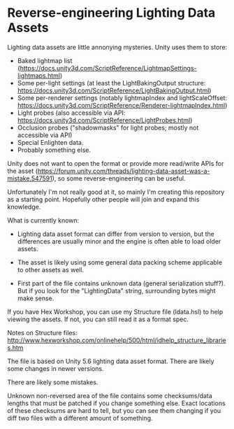# Reverse-engineering Lighting Data Assets

Lighting data assets are little annonying mysteries. Unity uses them to store:
* Baked lightmap list (https://docs.unity3d.com/ScriptReference/LightmapSettings-lightmaps.html)
* Some per-light settings (at least the LightBakingOutput structure: https://docs.unity3d.com/ScriptReference/LightBakingOutput.html)
* Some per-renderer settings (notably lightmapIndex and lightScaleOffset: https://docs.unity3d.com/ScriptReference/Renderer-lightmapIndex.html)
* Light probes (also accessible via API: https://docs.unity3d.com/ScriptReference/LightProbes.html)
* Occlusion probes ("shadowmasks" for light probes; mostly not accessible via API)
* Special Enlighten data.
* Probably something else.

Unity does not want to open the format or provide more read/write APIs for the asset (https://forum.unity.com/threads/lighting-data-asset-was-a-mistake.547591), so some reverse-engineering can be useful.

Unfortunately I'm not really good at it, so mainly I'm creating this repository as a starting point. Hopefully other people will join and expand this knowledge.

What is currently known:

* Lighting data asset format can differ from version to version, but the differences are usually minor and the engine is often able to load older assets.

* The asset is likely using some general data packing scheme applicable to other assets as well.

* First part of the file contains unknown data (general serialization stuff?). But if you look for the "LightingData" string, surrounding bytes might make sense.

If you have Hex Workshop, you can use my Structure file (ldata.hsl) to help viewing the assets. If not, you can still read it as a format spec.

Notes on Structure files: http://www.hexworkshop.com/onlinehelp/500/html/idhelp_structure_libraries.htm

The file is based on Unity 5.6 lighting data asset format. There are likely some changes in newer versions.

There are likely some mistakes.

Unknown non-reversed area of the file contains some checksums/data lengths that must be patched if you change something else. Exact locations of these checksums are hard to tell, but you can see them changing if you diff two files with a different amount of something.
